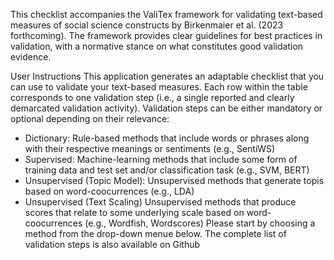 This checklist accompanies the ValiTex framework for validating text-based measures of social science constructs by Birkenmaier et al. (2023 forthcoming). The framework provides clear guidelines for best practices in validation, with a normative stance on what constitutes good validation evidence.

User Instructions
This application generates an adaptable checklist that you can use to validate your text-based measures. Each row within the table corresponds to one validation step (i.e., a single reported and clearly demarcated validation activity). Validation steps can be either mandatory or optional depending on their relevance:

- Dictionary: Rule-based methods that include words or phrases along with their respective meanings or sentiments (e.g., SentiWS)
- Supervised: Machine-learning methods that include some form of training data and test set and/or classification task (e.g., SVM, BERT)
- Unsupervised (Topic Model): Unsupervised methods that generate topis based on word-coocurrences (e.g., LDA)
- Unsupervised (Text Scaling) Unsupervised methods that produce scores that relate to some underlying scale based on word-coocurrences (e.g., Wordfish, Wordscores)
Please start by choosing a method from the drop-down menue below. The complete list of validation steps is also available on Github
